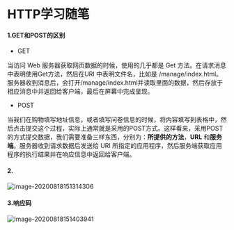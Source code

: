 # HTTP学习随笔

#### 1.GET和POST的区别

- GET

当访问 Web 服务器获取网页数据的时候，使用的几乎都是 Get 方法。在请求消息中表明使用Get方法，然后在URI 中表明文件名，比如是 /manage/index.html。服务器收到消息后，会打开/manage/index.html并读取里面的数据，然后存放于相应消息中并返回给客户端，最后在屏幕中完成呈现。

- POST

当我们在购物填写地址信息，或者填写问卷信息的时候，将内容填写到表格中，然后点击提交这个过程，实际上通常就是采用的POST方式。这样看来，采用POST的方式提交数据，我们需要准备三样东西，分别为：**所提供的方法**，**URL** 和**服务端**。服务器收到请求数据后发送给 URI 所指定的应用程序，然后服务端获取应用程序的执行结果并在响应信息中返回给客户端。



#### 2.

![image-20200818151314306](C:\Users\asus\AppData\Roaming\Typora\typora-user-images\image-20200818151314306.png)



#### 3.响应码

![image-20200818151403941](C:\Users\asus\AppData\Roaming\Typora\typora-user-images\image-20200818151403941.png)